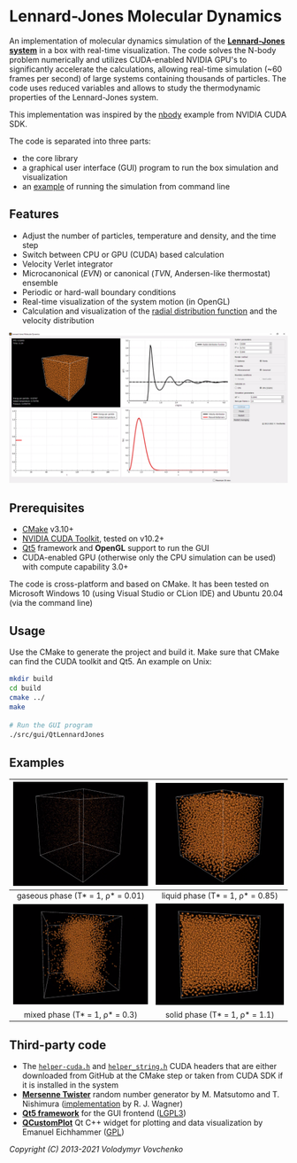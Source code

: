# Lennard-Jones Molecular Dynamics

An implementation of molecular dynamics simulation of the [**Lennard-Jones system**](https://en.wikipedia.org/wiki/Lennard-Jones_potential) in a box with real-time visualization. 
The code solves the N-body problem numerically and utilizes CUDA-enabled NVIDIA GPU's to significantly accelerate the calculations, allowing real-time simulation (~60 frames per second) of large systems containing thousands of particles.
The code uses reduced variables and allows to study the thermodynamic properties of the Lennard-Jones system.

This implementation was inspired by the [nbody](https://developer.nvidia.com/gpugems/gpugems3/part-v-physics-simulation/chapter-31-fast-n-body-simulation-cuda) example from NVIDIA CUDA SDK.

The code is separated into three parts:
- the core library
- a graphical user interface (GUI) program to run the box simulation and visualization
- an [example](src/tasks/semiGCEfluctuations/semiGCEfluctuations.cpp) of running the simulation from command line


## Features

- Adjust the number of particles, temperature and density, and the time step
- Switch between CPU or GPU (CUDA) based calculation
- Velocity Verlet integrator
- Microcanonical (*EVN*) or canonical (*TVN*, Andersen-like thermostat) ensemble
- Periodic or hard-wall boundary conditions
- Real-time visualization of the system motion (in OpenGL)
- Calculation and visualization of the [radial distribution function](https://en.wikipedia.org/wiki/Radial_distribution_function) and the velocity distribution

<p align="center">
  <img src="src/gui/images/QtLennardJones.png" alt="QtLennardJones"/>
</p>

## Prerequisites

- [CMake](https://cmake.org/) v3.10+
- [NVIDIA CUDA Toolkit](https://developer.nvidia.com/cuda-toolkit), tested on v10.2+
- [Qt5](https://doc.qt.io/qt-5/) framework and **OpenGL** support to run the GUI
- CUDA-enabled GPU (otherwise only the CPU simulation can be used) with compute capability 3.0+
  
The code is cross-platform and based on CMake. It has been tested on Microsoft Windows 10 (using Visual Studio or CLion IDE) and Ubuntu 20.04 (via the command line)

## Usage

Use the CMake to generate the project and build it.
Make sure that CMake can find the CUDA toolkit and Qt5.
An example on Unix:

```bash
mkdir build
cd build
cmake ../
make

# Run the GUI program
./src/gui/QtLennardJones
```


## Examples

| ![gas](src/gui/images/gas-T1-rho0.01.png)  |  ![liquid](src/gui/images/liquid-T1-rho0.85.png) |
|:-------------------------:|:-------------------------:|
| gaseous phase (T* = 1, ρ* = 0.01) | liquid phase (T* = 1, ρ* = 0.85)|
| ![gas](src/gui/images/mixed-T1-rho0.3.png)  |  ![liquid](src/gui/images/solid-T1-rho1.1.png) |
| mixed phase (T* = 1, ρ* = 0.3) | solid phase (T* = 1, ρ* = 1.1)|

## Third-party code

- The [`helper-cuda.h`](https://raw.githubusercontent.com/NVIDIA/cuda-samples/master/Common/helper_cuda.h) and [`helper_string.h`](https://raw.githubusercontent.com/NVIDIA/cuda-samples/master/Common/helper_string.h) CUDA headers that are either downloaded from GitHub at the CMake step or taken from CUDA SDK if it is installed in the system
- [**Mersenne Twister**](http://www.math.sci.hiroshima-u.ac.jp/~m-mat/MT/emt.html) random number generator by M. Matsutomo and T. Nishimura ([implementation](http://www.math.sci.hiroshima-u.ac.jp/~m-mat/MT/VERSIONS/C-LANG/MersenneTwister.h) by R. J. Wagner)
- [**Qt5 framework**](https://www.qt.io) for the GUI frontend ([LGPL3](http://doc.qt.io/qt-5/lgpl.html))
- [**QCustomPlot**](https://www.qcustomplot.com/) Qt C++ widget for plotting and data visualization by Emanuel Eichhammer ([GPL](https://www.gnu.org/licenses/gpl.html))


*Copyright (C) 2013-2021  Volodymyr Vovchenko*
